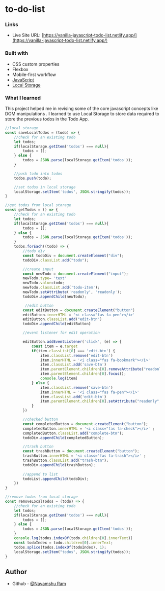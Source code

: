 # to-do-list

### Links

- Live Site URL: [https://vanilla-javascript-todo-list.netlify.app/](https://vanilla-javascript-todo-list.netlify.app/)

### Built with

- CSS custom properties
- Flexbox
- Mobile-first workflow
- [JavaScript](https://www.javascript.com/)
- [Local Storage](https://developer.mozilla.org/en-US/docs/Web/API/Window/localStorage)

### What I learned

This project helped me in revising some of the core javascript concepts like DOM manipulations . I learned to use Local Storage to store data required to store the previous todos in the Todo App.

```js
//local storage
const saveLocalTodos = (todo) => {
    //check for an existing todo
    let todos;
    if(localStorage.getItem('todos') === null){
        todos = [];
    } else {
        todos = JSON.parse(localStorage.getItem('todos'));
    }

    //push todo into todos
    todos.push(todo);

    //set todos in local storage
    localStorage.setItem('todos', JSON.stringify(todos));
}

//get todos from local storage 
const getTodos = () => {
    //check for an existing todo
    let todos;
    if(localStorage.getItem('todos') === null){
        todos = [];
    } else {
        todos = JSON.parse(localStorage.getItem('todos'));
    }
    todos.forEach((todo) => {
        //todo div
        const todoDiv = document.createElement("div");
        todoDiv.classList.add("todo");

        //create input
        const newTodo = document.createElement("input");
        newTodo.type= 'text'
        newTodo.value=todo;
        newTodo.classList.add('todo-item');
        newTodo.setAttribute('readonly', 'readonly');
        todoDiv.appendChild(newTodo);

         //edit button
        const editButton = document.createElement("button")
        editButton.innerHTML = '<i class="fas fa-pen"></i>'
        editButton.classList.add("edit-btn")
        todoDiv.appendChild(editButton)

        //event listener for edit operation

        editButton.addEventListener('click', (e) => {
            const item = e.target
            if(item.classList[0] === 'edit-btn') {
                item.classList.remove('edit-btn')
                item.innerHTML = '<i class="fas fa-bookmark"></i>'
                item.classList.add('save-btn')
                item.parentElement.children[0].removeAttribute("readonly")
                item.parentElement.children[0].focus();
                console.log(item)
            } else {
                item.classList.remove('save-btn')
                item.innerHTML = '<i class="fas fa-pen"></i>'
                item.classList.add('edit-btn')
                item.parentElement.children[0].setAttribute("readonly", "readonly")
            }
        })

        //checked button
        const completedButton = document.createElement("button");
        completedButton.innerHTML = '<i class="fas fa-check"></i>' ;
        completedButton.classList.add("complete-btn");
        todoDiv.appendChild(completedButton);

        //trash button
        const trashButton = document.createElement("button");
        trashButton.innerHTML = '<i class="fas fa-trash"></i>' ;
        trashButton.classList.add("trash-btn");
        todoDiv.appendChild(trashButton);
        
        //append to list
        todoList.appendChild(todoDiv);
    })
}

//remove todos from local storage 
const removeLocalTodos = (todo) => {
    //check for an existing todo
    let todos;
    if(localStorage.getItem('todos') === null){
        todos = [];
    } else {
        todos = JSON.parse(localStorage.getItem('todos'));
    }
    console.log(todos.indexOf(todo.children[0].innerText))
    const todoIndex = todo.children[0].innerText;
    todos.splice(todos.indexOf(todoIndex), 1);
    localStorage.setItem("todos", JSON.stringify(todos));
}

```
## Author

- Github - [@Navamshu Ram](https://github.com/navamshuram)
